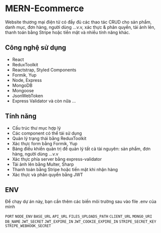 # MERN-Ecommerce
Website thương mại điện tử có đầy đủ các thao tác CRUD cho sản phẩm, danh mục, đơn hàng, người dùng ...v.v, xác thực & phân quyền, tải ảnh lên, thanh toán bằng Stripe hoặc tiền mặt và nhiều tính năng khác.

## Công nghệ sử dụng
- React 
- ReduxToolkit
- Reactstrap, Styled Components
- Formik, Yup
- Node, Express
- MongoDB
- Mongoose
- JsonWebToken
- Express Validator
và còn nữa ...

## Tính năng
- Cấu trúc thư mục hợp lý
- Các component có thể tái sử dụng
- Quản lý trạng thái bằng ReduxToolkit
- Xác thực form bằng Formik, Yup
- Bảng điều khiển quản trị để quản lý tất cả tài nguyên: sản phẩm, đơn hàng, người dùng ...v.v
- Xác thực phía server bằng express-validator
- Tải ảnh lên bằng Multer, Sharp
- Thanh toán bằng Stripe hoặc tiền mặt khi nhận hàng
- Xác thực và phân quyền bằng JWT

## ENV
Để chạy dự án này, bạn cần thêm các biến môi trường sau vào file .env của mình

`PORT`
`NODE_ENV`
`BASE_URL`
`API_URL`
`FILES_UPLOADS_PATH`
`CLIENT_URL`
`MONGO_URI`
`DB_NAME`
`JWT_SECRET`
`JWT_EXPIRE_IN`
`JWT_COOKIE_EXPIRE_IN`
`STRIPE_SECRET_KEY`
`STRIPE_WEBHOOK_SECRET`
